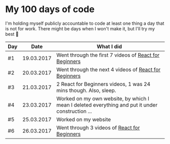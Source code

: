 # My 100 days of code

I'm holding myself publicly accountable to code at least one thing a day that is not for work. There might be days
when I won't make it, but I'll try my best 🦄

Day | Date | What I did
--- | --- | ---
#1 | 19.03.2017 | Went through the first 7 videos of [React for Beginners](https://reactforbeginners.com)
#2 | 20.03.2017 | Went through the next 4 videos of [React for Beginners](https://reactforbeginners.com)
#3 | 21.03.2017 | 2 React for Beginners videos, 1 was 24 mins though. Also, sleep.
#4 | 23.03.2017 | Worked on my own website, by which I mean I deleted everything and put it under construction ...
#5 | 25.03.2017 | Worked on my website
#6 | 26.03.2017 | Went through 3 videos of [React for Beginners](https://reactforbeginners.com)